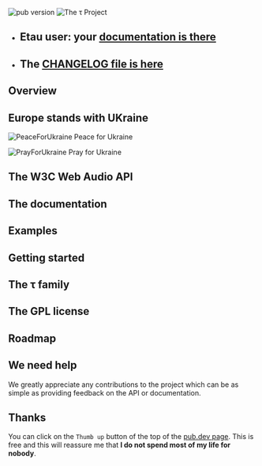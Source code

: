 ![pub version](https://img.shields.io/pub/v/etau.svg?style=flat-square)
![The τ Project](https://tau-doc.canardoux.xyz/images/banner7.png)

- ## Etau user: your [documentation is there](https://tau-doc.canardoux.xyz/etau_README.html)
- ## The [CHANGELOG file is here](https://tau-doc.canardoux.xyz/etau_CHANGELOG.html)

## Overview

## Europe stands with UKraine

![PeaceForUkraine](https://tau-doc.canardoux.xyz/images/2-year-old-irish-girl-ukrainian.jpg)
Peace for Ukraine

![PrayForUkraine](https://tau-doc.canardoux.xyz/images/banner.png)
Pray for Ukraine


## The W3C Web Audio API

## The documentation

## Examples

## Getting started

## The τ family

## The GPL license

## Roadmap

## We need help

We greatly appreciate any contributions to the project which can be as simple as providing feedback on the API or documentation.

## Thanks

You can click on the `Thumb up` button of the top of the [pub.dev page](https://pub.dev/packages/etau).
This is free and this will reassure me that **I do not spend most of my life for nobody**.